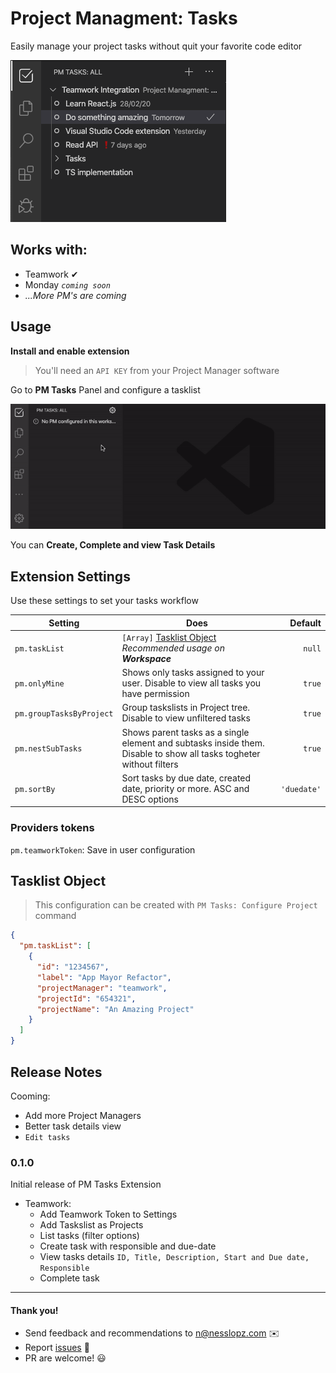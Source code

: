 # Project Managment: Tasks

Easily manage your project tasks without quit your favorite code editor

![Panel Example](resources/screenshots/panel.png)

## Works with:

- Teamwork ✔
- Monday  _`coming soon`_
- _...More PM's are coming_

## Usage

**Install and enable extension**
> You'll need an `API KEY` from your Project Manager software

Go to **PM Tasks** Panel and configure a tasklist

![Tasklist](resources/screenshots/tasklist.gif)

You can **Create, Complete and view Task Details**

## Extension Settings
Use these settings to set your tasks workflow

|Setting|Does|Default|
|---|---|---:|
|`pm.taskList`|`[Array]` [Tasklist Object](#Tasklist-Object) _Recommended usage on **Workspace**_|`null`|
|`pm.onlyMine`|Shows only tasks assigned to your user. Disable to view all tasks you have permission|`true`|
|`pm.groupTasksByProject`|Group taskslists in Project tree. Disable to view unfiltered tasks|`true`|
|`pm.nestSubTasks`|Shows parent tasks as a single element and subtasks inside them. Disable to show all tasks togheter without filters|`true`|
|`pm.sortBy`|Sort tasks by due date, created date, priority or more. ASC and DESC options|`'duedate'`|



### Providers tokens
`pm.teamworkToken`: Save in user configuration


## Tasklist Object

> This configuration can be created with `PM Tasks: Configure Project` command

```json
{
  "pm.taskList": [
    {
      "id": "1234567",
      "label": "App Mayor Refactor",
      "projectManager": "teamwork",
      "projectId": "654321",
      "projectName": "An Amazing Project"
    }
  ]
}
```

## Release Notes

Cooming:
- Add more Project Managers
- Better task details view
- `Edit tasks`

### 0.1.0

Initial release of PM Tasks Extension
- Teamwork:
  - Add Teamwork Token to Settings
  - Add Taskslist as Projects
  - List tasks (filter options)
  - Create task with responsible and due-date
  - View tasks details `ID, Title, Description, Start and Due date, Responsible`
  - Complete task

------------------------------

#### Thank you!

* Send feedback and recommendations to n@nesslopz.com ✉️
* Report [issues](https://github.com/nesslopz/PM-Tasks/issues) 🐞
* PR are welcome! 😃